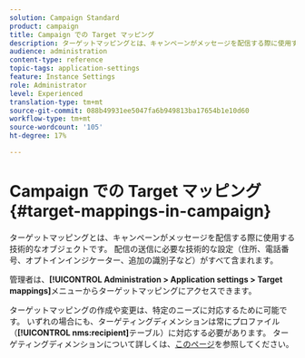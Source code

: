 ```yaml
---
solution: Campaign Standard
product: campaign
title: Campaign での Target マッピング
description: ターゲットマッピングとは、キャンペーンがメッセージを配信する際に使用する技術的なオブジェクトです。 配信の送信に必要な技術的な設定がすべて含まれます。
audience: administration
content-type: reference
topic-tags: application-settings
feature: Instance Settings
role: Administrator
level: Experienced
translation-type: tm+mt
source-git-commit: 088b49931ee5047fa6b949813ba17654b1e10d60
workflow-type: tm+mt
source-wordcount: '105'
ht-degree: 17%

---
```



# Campaign での Target マッピング{#target-mappings-in-campaign}

ターゲットマッピングとは、キャンペーンがメッセージを配信する際に使用する技術的なオブジェクトです。 配信の送信に必要な技術的な設定（住所、電話番号、オプトインインジケーター、追加の識別子など）がすべて含まれます。

管理者は、**[!UICONTROL Administration > Application settings > Target mappings]**&#x200B;メニューからターゲットマッピングにアクセスできます。

ターゲットマッピングの作成や変更は、特定のニーズに対応するために可能です。 いずれの場合にも、ターゲティングディメンションは常にプロファイル（**[!UICONTROL nms:recipient]**&#x200B;テーブル）に対応する必要があります。 ターゲティングディメンションについて詳しくは、[このページ](../../automating/using/query.md#targeting-dimensions-and-resources)を参照してください。
